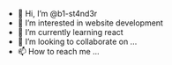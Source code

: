 - 👋 Hi, I’m @b1-st4nd3r
- 👀 I’m interested in website development
- 🌱 I’m currently learning react
- 💞️ I’m looking to collaborate on ...
- 📫 How to reach me ...

<!---
b1-st4nd3r/b1-st4nd3r is a ✨ special ✨ repository because its `README.md` (this file) appears on your GitHub profile.
You can click the Preview link to take a look at your changes.
--->
